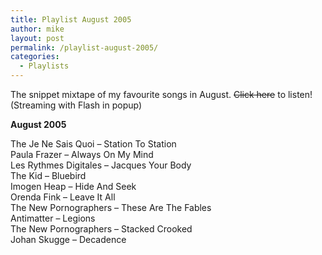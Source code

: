 ```yaml
---
title: Playlist August 2005
author: mike
layout: post
permalink: /playlist-august-2005/
categories:
  - Playlists
---
```

The snippet mixtape of my favourite songs in August. <del>Click here</del> to listen! (Streaming with Flash in popup)

**August 2005**

The Je Ne Sais Quoi &#8211; Station To Station  
Paula Frazer &#8211; Always On My Mind  
Les Rythmes Digitales &#8211; Jacques Your Body  
The Kid &#8211; Bluebird  
Imogen Heap &#8211; Hide And Seek  
Orenda Fink &#8211; Leave It All  
The New Pornographers &#8211; These Are The Fables  
Antimatter &#8211; Legions  
The New Pornographers &#8211; Stacked Crooked  
Johan Skugge &#8211; Decadence